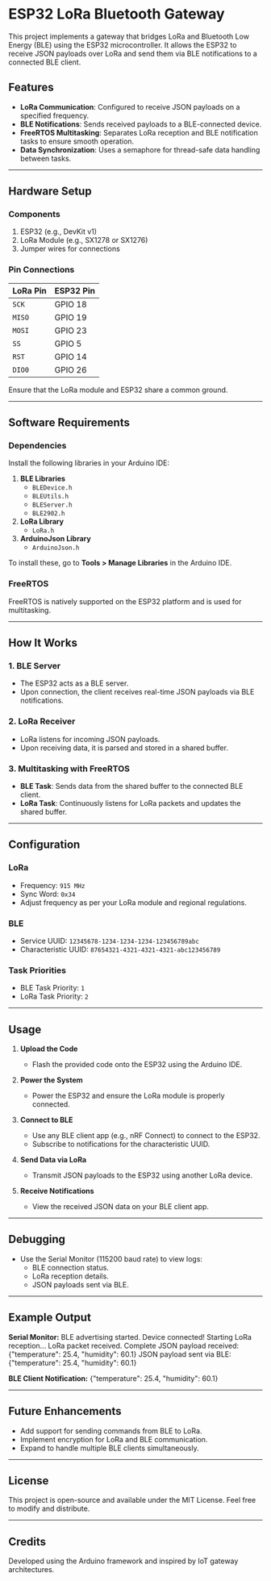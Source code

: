 # ESP32 LoRa Bluetooth Gateway

This project implements a gateway that bridges LoRa and Bluetooth Low Energy (BLE) using the ESP32 microcontroller. It allows the ESP32 to receive JSON payloads over LoRa and send them via BLE notifications to a connected BLE client.

## Features
- **LoRa Communication**: Configured to receive JSON payloads on a specified frequency.
- **BLE Notifications**: Sends received payloads to a BLE-connected device.
- **FreeRTOS Multitasking**: Separates LoRa reception and BLE notification tasks to ensure smooth operation.
- **Data Synchronization**: Uses a semaphore for thread-safe data handling between tasks.

---

## Hardware Setup

### Components
1. ESP32 (e.g., DevKit v1)
2. LoRa Module (e.g., SX1278 or SX1276)
3. Jumper wires for connections

### Pin Connections
| LoRa Pin    | ESP32 Pin   |
|-------------|-------------|
| `SCK`       | GPIO 18     |
| `MISO`      | GPIO 19     |
| `MOSI`      | GPIO 23     |
| `SS`        | GPIO 5      |
| `RST`       | GPIO 14     |
| `DIO0`      | GPIO 26     |

Ensure that the LoRa module and ESP32 share a common ground.

---

## Software Requirements

### Dependencies
Install the following libraries in your Arduino IDE:
1. **BLE Libraries**
   - `BLEDevice.h`
   - `BLEUtils.h`
   - `BLEServer.h`
   - `BLE2902.h`
2. **LoRa Library**
   - `LoRa.h`
3. **ArduinoJson Library**
   - `ArduinoJson.h`

To install these, go to **Tools > Manage Libraries** in the Arduino IDE.

### FreeRTOS
FreeRTOS is natively supported on the ESP32 platform and is used for multitasking.

---

## How It Works

### 1. BLE Server
- The ESP32 acts as a BLE server.
- Upon connection, the client receives real-time JSON payloads via BLE notifications.

### 2. LoRa Receiver
- LoRa listens for incoming JSON payloads.
- Upon receiving data, it is parsed and stored in a shared buffer.

### 3. Multitasking with FreeRTOS
- **BLE Task**: Sends data from the shared buffer to the connected BLE client.
- **LoRa Task**: Continuously listens for LoRa packets and updates the shared buffer.

---

## Configuration

### LoRa
- Frequency: `915 MHz`
- Sync Word: `0x34`
- Adjust frequency as per your LoRa module and regional regulations.

### BLE
- Service UUID: `12345678-1234-1234-1234-123456789abc`
- Characteristic UUID: `87654321-4321-4321-4321-abc123456789`

### Task Priorities
- BLE Task Priority: `1`
- LoRa Task Priority: `2`

---

## Usage

1. **Upload the Code**
   - Flash the provided code onto the ESP32 using the Arduino IDE.

2. **Power the System**
   - Power the ESP32 and ensure the LoRa module is properly connected.

3. **Connect to BLE**
   - Use any BLE client app (e.g., nRF Connect) to connect to the ESP32.
   - Subscribe to notifications for the characteristic UUID.

4. **Send Data via LoRa**
   - Transmit JSON payloads to the ESP32 using another LoRa device.

5. **Receive Notifications**
   - View the received JSON data on your BLE client app.

---

## Debugging

- Use the Serial Monitor (115200 baud rate) to view logs:
  - BLE connection status.
  - LoRa reception details.
  - JSON payloads sent via BLE.

---

## Example Output

**Serial Monitor:**
BLE advertising started. Device connected! Starting LoRa reception... LoRa packet received. Complete JSON payload received: {"temperature": 25.4, "humidity": 60.1} JSON payload sent via BLE: {"temperature": 25.4, "humidity": 60.1}

**BLE Client Notification:**
{"temperature": 25.4, "humidity": 60.1}


---

## Future Enhancements
- Add support for sending commands from BLE to LoRa.
- Implement encryption for LoRa and BLE communication.
- Expand to handle multiple BLE clients simultaneously.

---

## License
This project is open-source and available under the MIT License. Feel free to modify and distribute.

---

## Credits
Developed using the Arduino framework and inspired by IoT gateway architectures.
